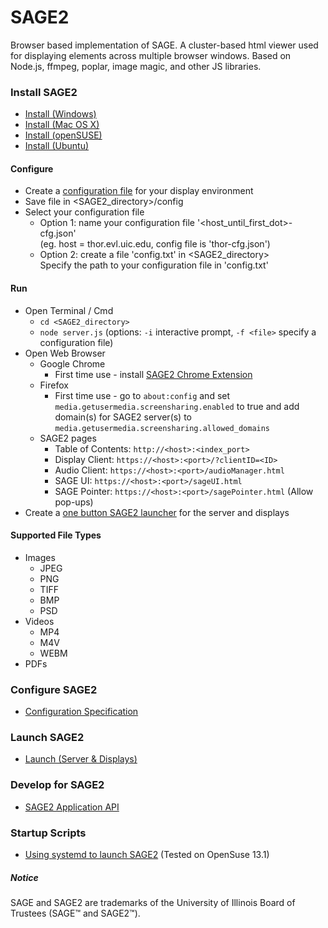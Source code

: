 SAGE2
=======

Browser based implementation of SAGE. A cluster-based html viewer used for displaying elements across multiple browser windows. Based on Node.js, ffmpeg, poplar, image magic, and other JS libraries.

### Install SAGE2
* [Install (Windows)](https://bitbucket.org/sage2/sage2/wiki/Install%20(Windows))
* [Install (Mac OS X)](https://bitbucket.org/sage2/sage2/wiki/Install%20(Mac%20OS%20X))
* [Install (openSUSE)](https://bitbucket.org/sage2/sage2/wiki/Install%20(openSUSE))
* [Install (Ubuntu)](https://bitbucket.org/sage2/sage2/wiki/Install%20(Ubuntu))


#### Configure
* Create a [configuration file](https://bitbucket.org/sage2/sage2/wiki/Configuration) for your display environment
* Save file in <SAGE2_directory>/config
* Select your configuration file
    * Option 1: name your configuration file '<host_until_first_dot>-cfg.json'  
(eg. host = thor.evl.uic.edu, config file is 'thor-cfg.json')
    * Option 2: create a file 'config.txt' in <SAGE2_directory>  
Specify the path to your configuration file in 'config.txt'

#### Run
* Open Terminal / Cmd
    * `cd <SAGE2_directory>`
    * `node server.js` (options: `-i` interactive prompt, `-f <file>` specify a configuration file)
* Open Web Browser
    * Google Chrome
        * First time use - install [SAGE2 Chrome Extension](https://chrome.google.com/webstore/detail/sage2-screen-capture/mbkfcmpjbkmmdcfocaclghbobhnjfpkk)
    * Firefox
        * First time use - go to `about:config` and set `media.getusermedia.screensharing.enabled` to true and add domain(s) for SAGE2 server(s) to `media.getusermedia.screensharing.allowed_domains`
    * SAGE2 pages
        * Table of Contents: `http://<host>:<index_port>`
        * Display Client: `https://<host>:<port>/?clientID=<ID>`
        * Audio Client: `https://<host>:<port>/audioManager.html`
        * SAGE UI: `https://<host>:<port>/sageUI.html`
        * SAGE Pointer: `https://<host>:<port>/sagePointer.html` (Allow pop-ups)
* Create a [one button SAGE2 launcher](https://bitbucket.org/sage2/sage2/wiki/Launch%20(Server%20%26%20Displays)) for the server and displays

#### Supported File Types
* Images
    * JPEG
    * PNG
    * TIFF
    * BMP
    * PSD
* Videos
    * MP4
    * M4V
    * WEBM
* PDFs

### Configure SAGE2
* [Configuration Specification](https://bitbucket.org/sage2/sage2/wiki/Configuration)

### Launch SAGE2
* [Launch (Server & Displays)](https://bitbucket.org/sage2/sage2/wiki/Launch%20(Server%20%26%20Displays))

### Develop for SAGE2
* [SAGE2 Application API](https://bitbucket.org/sage2/sage2/wiki/SAGE2%20Application%20API)

### Startup Scripts
* [Using systemd to launch SAGE2](https://bitbucket.org/sage2/sage2/wiki/systemd%20startup) (Tested on OpenSuse 13.1)

##### Notice
SAGE and SAGE2 are trademarks of the University of Illinois Board of Trustees (SAGE™ and SAGE2™).
